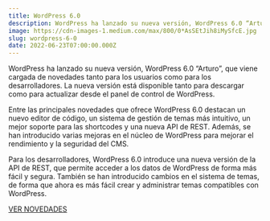 ```yaml
---
title: WordPress 6.0
description: WordPress ha lanzado su nueva versión, WordPress 6.0 “Arturo”, que viene cargada de novedades tanto para los usuarios como para los desarrolladores.
image: https://cdn-images-1.medium.com/max/800/0*AsSEtJih8iMySfcE.jpg
slug: wordpress-6-0
date: 2022-06-23T07:00:00.000Z
---
```


WordPress ha lanzado su nueva versión, WordPress 6.0 “Arturo”, que viene cargada de novedades tanto para los usuarios como para los desarrolladores. La nueva versión está disponible tanto para descargar como para actualizar desde el panel de control de WordPress.

Entre las principales novedades que ofrece WordPress 6.0 destacan un nuevo editor de código, un sistema de gestión de temas más intuitivo, un mejor soporte para las shortcodes y una nueva API de REST. Además, se han introducido varias mejoras en el núcleo de WordPress para mejorar el rendimiento y la seguridad del CMS.

Para los desarrolladores, WordPress 6.0 introduce una nueva versión de la API de REST, que permite acceder a los datos de WordPress de forma más fácil y segura. También se han introducido cambios en el sistema de temas, de forma que ahora es más fácil crear y administrar temas compatibles con WordPress.

[VER NOVEDADES](https://wordpress.org/news/2022/05/arturo/)
